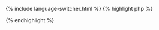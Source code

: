 {% include language-switcher.html %}
{% highlight php %}
<?php
$worker = new IronWorker("config.ini");
?>
{% endhighlight %}
